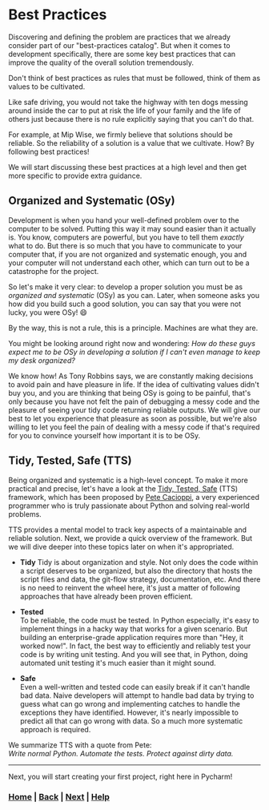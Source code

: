 # Best Practices
Discovering and defining the problem are practices that we already consider 
part of our "best-practices catalog". But when it comes to development 
specifically, there are some key best practices that can improve the quality of
the overall solution tremendously.

Don't think of best practices as rules that must be followed, think of them 
as values to be cultivated.

Like safe driving, you would not take the highway with ten dogs messing 
around inside the car to put at risk the life of your family and the life 
of others just because there is no rule explicitly saying that you can't do 
that.

For example, at Mip Wise, we firmly believe that solutions should be 
reliable. So the reliability of a solution is a value that we cultivate. How?
By following best practices!

We will start discussing these best practices at a high level and then get 
more specific to provide extra guidance.

## Organized and Systematic (OSy)
Development is when you hand your well-defined problem over to the computer 
to be solved. Putting this way it may sound easier than it actually is. 
You know, computers are powerful, but you have to tell them
*exactly* what to do. But there is so much that you have to communicate
to your computer that, if you are not organized and systematic enough, you 
and your computer will not understand each other, which can turn out to be a 
catastrophe for the project.

So let's make it very clear: to develop a proper solution you must be as 
*organized and systematic* (OSy) as you can. Later, when someone asks you 
how did you build such a good solution, you can say that you were not lucky, 
you were OSy! 😄

By the way, this is not a rule, this is a principle. Machines are what they are.

You might be looking around right now and wondering: *How do these guys 
expect me to be OSy in developing a solution if I can't even manage to keep 
my desk organized?*

We know how! As Tony Robbins says, we are constantly making decisions to 
avoid pain and have pleasure in life. If the idea of cultivating values 
didn't buy you, and you are thinking that being OSy is going to be painful,
that's only because you have not felt the pain of debugging a messy code and 
the pleasure of seeing your tidy code returning reliable outputs. We will 
give our best to let you experience that pleasure as soon as possible, 
but we're also willing to let you feel the pain of dealing with a messy code 
if that's required for you to convince yourself how important it is to be OSy.

## Tidy, Tested, Safe (TTS)
Being organized and systematic is a high-level concept. To make it more 
practical and precise, let's have a look at the [Tidy, Tested, Safe][tts] 
(TTS) framework, which has been proposed by [Pete Cacioppi][pete], a very 
experienced programmer who is truly passionate about Python and solving 
real-world problems.

TTS provides a mental model to track key aspects of a maintainable and 
reliable solution. Next, we provide a quick overview of the framework. But we 
will dive deeper into these topics later on when it's appropriated.

[pete]: https://github.com/pjcpjc
[tts]: https://ttspython.org/

* **Tidy**
  Tidy is about organization and style. Not only does the code within a 
  script deserves to be organized, but also the directory that hosts the script 
  files and data, the git-flow strategy, documentation, etc. And there is no 
  need to reinvent the wheel here, it's just a matter of following 
  approaches that have already been proven efficient.

* **Tested**  
  To be reliable, the code must be tested. In Python especially, it's easy to 
  implement things in a hacky way that works for a given scenario. But 
  building an enterprise-grade application requires more than "Hey, it worked 
  now!". In fact, the best way to efficiently and reliably test your code is 
  by writing unit testing. And you will see that, in Python, doing automated 
  unit testing it's much easier than it might sound.

* **Safe**  
  Even a well-written and tested code can easily break if it can't handle bad 
  data. Naive developers will attempt to handle bad data by trying to guess 
  what can go wrong and implementing catches to handle the exceptions they have
  identified. However, it's nearly impossible to predict all that can go wrong 
  with data. So a much more systematic approach is required.

We summarize TTS with a quote from Pete:  
*Write normal Python. Automate the tests. Protect against dirty data.*

------------------------------------------------------------------------------
Next, you will start creating your first project, right here 
in Pycharm!

### [Home][home] | [Back][back] | [Next][next] | [Help][help]

[home]: ../../README.md
[back]: ../1_web_apps/README.md
[next]: ../3_new_project/README.md
[help]: ../../0_help/README.md

